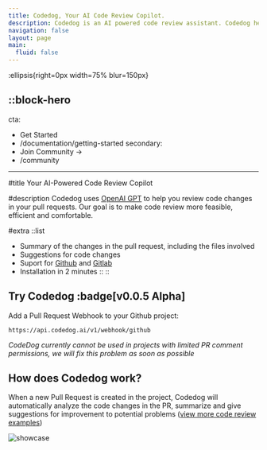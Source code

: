 ```yaml
---
title: Codedog, Your AI Code Review Copilot.
description: Codedog is an AI powered code review assistant. Codedog helps you and your team automate the generation of merge request summaries and reviews.
navigation: false
layout: page
main:
  fluid: false
---
```


:ellipsis{right=0px width=75% blur=150px}

::block-hero
---
cta:
  - Get Started
  - /documentation/getting-started
secondary:
  - Join Community →
  - /community
---

#title
Your AI-Powered Code Review Copilot

#description
Codedog uses [OpenAI GPT](https://www.openai.com) to help you review code changes in your pull requests. Our goal is to make code review more feasible, efficient and comfortable.

#extra
  ::list
  - Summary of the changes in the pull request, including the files involved
  - Suggestions for code changes
  - Suport for [Github](https://www.github.com) and [Gitlab](https://www.gitlab.com)
  - Installation in 2 minutes
  ::
::



## Try Codedog :badge[v0.0.5 Alpha]

Add a Pull Request Webhook to your Github project:

```plain
https://api.codedog.ai/v1/webhook/github
```

*CodeDog currently cannot be used in projects with limited PR comment permissions, we will fix this problem as soon as possible*

## How does Codedog work?

When a new Pull Request is created in the project, Codedog will automatically analyze the code changes in the PR, summarize and give suggestions for improvement to potential problems ([view more code review examples](examples))

![showcase](showcase.png)
